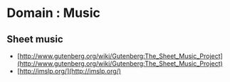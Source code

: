 # Domain : Music

## Sheet music

  * [http://www.gutenberg.org/wiki/Gutenberg:The_Sheet_Music_Project](http://www.gutenberg.org/wiki/Gutenberg:The_Sheet_Music_Project)
  * [http://imslp.org/](http://imslp.org/)

